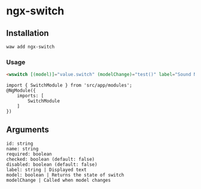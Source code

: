 # ngx-switch

## Installation

```sh
waw add ngx-switch
```
### Usage
```html
<wswitch [(model)]="value.switch" (modelChange)="test()" label="Sound Notification" name="someNAME" id="someID" [checked]="true" required="someREQUIRED" disabled></wswitch>
```
```
import { SwitchModule } from 'src/app/modules';
@NgModule({
	imports: [
		SwitchModule
	]
})
```

## Arguments
```
id: string
name: string
required: boolean
checked: boolean (default: false)
disabled: boolean (default: false)
label: string | Displayed text
model: boolean | Returns the state of switch
modelChange | Called when model changes
```
